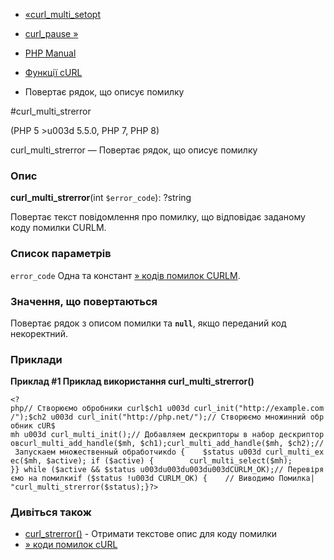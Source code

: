 - [«curl_multi_setopt](function.curl-multi-setopt.md)
- [curl_pause »](function.curl-pause.md)

- [PHP Manual](index.md)
- [Функції cURL](ref.curl.md)
- Повертає рядок, що описує помилку

#curl_multi_strerror

(PHP 5 \>u003d 5.5.0, PHP 7, PHP 8)

curl_multi_strerror — Повертає рядок, що описує помилку

### Опис

**curl_multi_strerror**(int `$error_code`): ?string

Повертає текст повідомлення про помилку, що відповідає заданому коду
помилки CURLM.

### Список параметрів

`error_code`
Одна та констант [» кодів помилок CURLM](http://curl.haxx.se/libcurl/c/libcurl-errors.md).

### Значення, що повертаються

Повертає рядок з описом помилки та **`null`**, якщо переданий код
некоректний.

### Приклади

**Приклад #1 Приклад використання **curl_multi_strerror()****

` <?php// Створюємо обробники curl$ch1 u003d curl_init("http://example.com/");$ch2 u003d curl_init("http://php.net/");// Створюємо множинний обробник cUR$ mh u003d curl_multi_init();// Добавляем дескрипторы в набор дескрипторовcurl_multi_add_handle($mh, $ch1);curl_multi_add_handle($mh, $ch2);// Запускаем множественный обработчикdo {    $status u003d curl_multi_exec($mh, $active); if ($active) {        curl_multi_select($mh); }} while ($active && $status u003du003du003du003dCURLM_OK);// Перевіряємо на помилкиif ($status !u003d CURLM_OK) {    // Виводимо Помилка|
"curl_multi_strerror($status);}?> `

### Дивіться також

- [curl_strerror()](function.curl-strerror.md) - Отримати текстове
опис для коду помилки
- [» коди помилок cURL](http://curl.haxx.se/libcurl/c/libcurl-errors.md)
